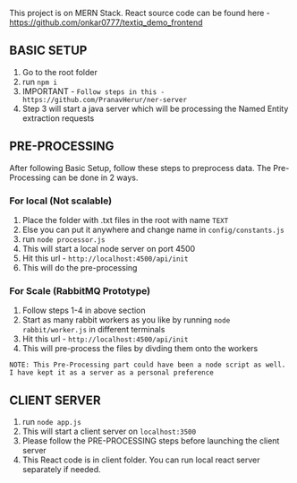 This project is on MERN Stack. React source code can be found here - https://github.com/onkar0777/textiq_demo_frontend

## BASIC SETUP
1. Go to the root folder
2. run `npm i`
3. IMPORTANT - `Follow steps in this - https://github.com/PranavHerur/ner-server`
4. Step 3 will start a java server which will be processing the Named Entity extraction requests

## PRE-PROCESSING
After following Basic Setup, follow these steps to preprocess data.
The Pre-Processing can be done in 2 ways.
### For local (Not scalable)
1. Place the folder with .txt files in the root with name `TEXT`
2. Else you can put it anywhere and change name in `config/constants.js`
3. run `node processor.js`
4. This will start a local node server on port 4500
5. Hit this url - `http://localhost:4500/api/init`
6. This will do the pre-processing
### For Scale (RabbitMQ Prototype)
1. Follow steps 1-4 in above section
2. Start as many rabbit workers as you like by running `node rabbit/worker.js` in different terminals
4. Hit this url - `http://localhost:4500/api/init`
5. This will pre-process the files by divding them onto the workers

`NOTE: This Pre-Processing part could have been a node script as well. I have kept it as a server as a personal preference`

## CLIENT SERVER
1. run `node app.js`
2. This will start a client server on `localhost:3500`
3. Please follow the PRE-PROCESSING steps before launching the client server 
4. This React code is in client folder. You can run local react server separately if needed.
